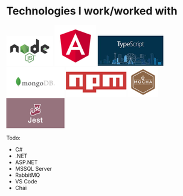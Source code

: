 # Technologies I work/worked with

<a href="https://nodejs.org"><img src="nodejs.png" width="124" height="80"></a>
<a href="https://angular.io/"><img src="angular.png" width="110" height="110"></a>
<a href="https://www.typescriptlang.org/"><img src="typescript.jpg" width="174" height="80"></a>
<a href="https://www.mongodb.com/"><img src="mongodb.png" width="154" height="80"></a>
<a href="https://www.npmjs.com/"><img src="npm.png" width="160" height="80"></a>
<a href="https://mochajs.org/"><img src="mocha.png" width="80" height="80"></a>
<a href="https://facebook.github.io/jest/"><img src="jest.png" width="154" height="80"></a>

Todo:

* C#
* .NET
* ASP.NET
* MSSQL Server
* RabbitMQ
* VS Code
* Chai 
